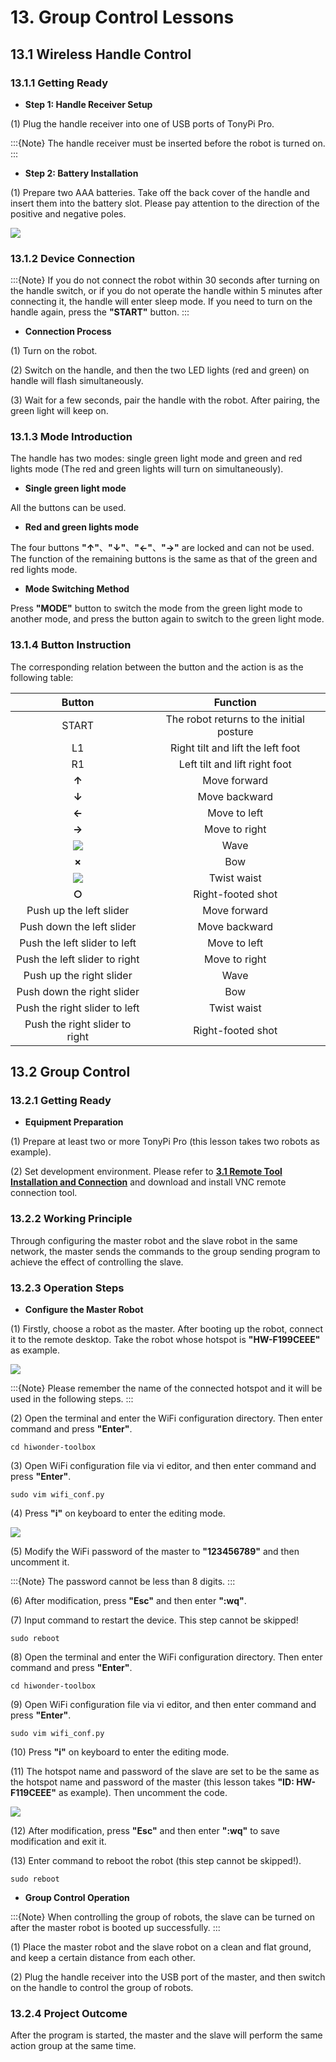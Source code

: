 # 13. Group Control Lessons

## 13.1 Wireless Handle Control

### 13.1.1 Getting Ready

* **Step 1: Handle Receiver Setup**

(1) Plug the handle receiver into one of USB ports of TonyPi Pro.

:::{Note}
The handle receiver must be inserted before the robot is turned on.
:::

* **Step 2: Battery Installation**

(1) Prepare two AAA batteries. Take off the back cover of the handle and insert them into the battery slot. Please pay attention to the direction of the positive and negative poles.

<img src="../_static/media/chapter_13/section_1/media/image3.png" class="common_img" />

### 13.1.2 Device Connection

:::{Note}
If you do not connect the robot within 30 seconds after turning on the handle switch, or if you do not operate the handle within 5 minutes after connecting it, the handle will enter sleep mode. If you need to turn on the handle again, press the **"START"** button.
:::

* **Connection Process**

(1) Turn on the robot.

(2) Switch on the handle, and then the two LED lights (red and green) on handle will flash simultaneously.

(3) Wait for a few seconds, pair the handle with the robot. After pairing, the green light will keep on.

### 13.1.3 Mode Introduction

The handle has two modes: single green light mode and green and red lights mode (The red and green lights will turn on simultaneously).

* **Single green light mode**

All the buttons can be used.

* **Red and green lights mode**

The four buttons **"↑"**、**"↓"**、**"←"**、**"→"** are locked and can not be used. The function of the remaining buttons is the same as that of the green and red lights mode.

* **Mode Switching Method**

Press **"MODE"** button to switch the mode from the green light mode to another mode, and press the button again to switch to the green light mode.

### 13.1.4 Button Instruction

The corresponding relation between the button and the action is as the following table:

| **Button** | **Function** |
|:--:|:--:|
| START | The robot returns to the initial posture |
| L1 | Right tilt and lift the left foot |
| R1 | Left tilt and lift right foot |
| **↑** | Move forward |
| **↓** | Move backward |
| **←** | Move to left |
| **→** | Move to right |
| <img src="../_static/media/chapter_13/section_1/media/image4.jpeg"  /> | Wave |
| **×** | Bow |
| <img src="../_static/media/chapter_13/section_1/media/image5.jpeg"  /> | Twist waist |
| **○** | Right-footed shot |
| Push up the left slider | Move forward |
| Push down the left slider | Move backward |
| Push the left slider to left | Move to left |
| Push the left slider to right | Move to right |
| Push up the right slider | Wave |
| Push down the right slider | Bow |
| Push the right slider to left | Twist waist |
| Push the right slider to right | Right-footed shot |

## 13.2 Group Control

### 13.2.1 Getting Ready

* **Equipment Preparation**

(1) Prepare at least two or more TonyPi Pro (this lesson takes two robots as example).

(2) Set development environment. Please refer to [**3.1 Remote Tool Installation and Connection**]() and download and install VNC remote connection tool.

### 13.2.2 Working Principle

Through configuring the master robot and the slave robot in the same network, the master sends the commands to the group sending program to achieve the effect of controlling the slave.

### 13.2.3 Operation Steps

* **Configure the Master Robot**

(1) Firstly, choose a robot as the master. After booting up the robot, connect it to the remote desktop. Take the robot whose hotspot is **"HW-F199CEEE"** as example.

<img src="../_static/media/chapter_13/section_2/media/image2.jpeg" class="common_img" />

:::{Note}
Please remember the name of the connected hotspot and it will be used in the following steps.
:::

(2) Open the terminal and enter the WiFi configuration directory. Then enter command and press **"Enter"**.

```
cd hiwonder-toolbox
```

(3) Open WiFi configuration file via vi editor, and then enter command and press **"Enter"**.

```
sudo vim wifi_conf.py
```

(4) Press **"i"** on keyboard to enter the editing mode.

<img src="../_static/media/chapter_13/section_2/media/image5.png" class="common_img" />

(5) Modify the WiFi password of the master to **"123456789"** and then uncomment it.

:::{Note}
The password cannot be less than 8 digits.
:::

(6) After modification, press **"Esc"** and then enter **":wq"**.

(7) Input command to restart the device. This step cannot be skipped!

```
sudo reboot
```

(8) Open the terminal and enter the WiFi configuration directory. Then enter command and press **"Enter"**.

```
cd hiwonder-toolbox
```

(9) Open WiFi configuration file via vi editor, and then enter command and press **"Enter"**.

```
sudo vim wifi_conf.py
```

(10) Press **"i"** on keyboard to enter the editing mode.

(11) The hotspot name and password of the slave are set to be the same as the hotspot name and password of the master (this lesson takes **"ID: HW-F119CEEE"** as example). Then uncomment the code.

<img src="../_static/media/chapter_13/section_2/media/image8.png" class="common_img" />

(12) After modification, press **"Esc"** and then enter **":wq"** to save modification and exit it.

(13) Enter command to reboot the robot (this step cannot be skipped!).

```
sudo reboot
```

* **Group Control Operation**

:::{Note}
When controlling the group of robots, the slave can be turned on after the master robot is booted up successfully.
:::

(1) Place the master robot and the slave robot on a clean and flat ground, and keep a certain distance from each other.

(2) Plug the handle receiver into the USB port of the master, and then switch on the handle to control the group of robots.

### 13.2.4 Project Outcome

After the program is started, the master and the slave will perform the same action group at the same time.